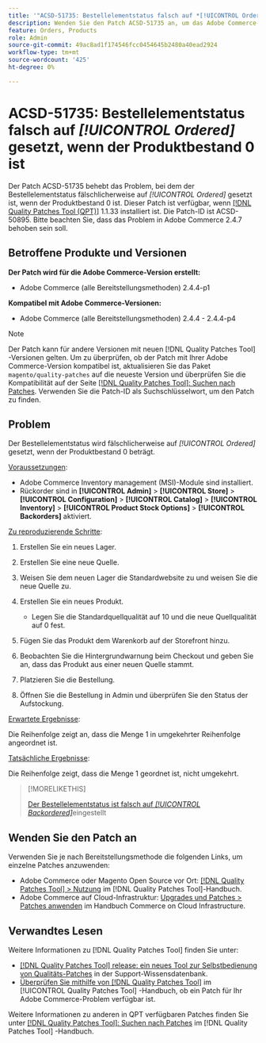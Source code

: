 ```yaml
---
title: '"ACSD-51735: Bestellelementstatus falsch auf *[!UICONTROL Ordered]* gesetzt, wenn Produktbestand 0 ist'
description: Wenden Sie den Patch ACSD-51735 an, um das Adobe Commerce-Problem zu beheben, bei dem der Bestellelementstatus fälschlicherweise auf *[!UICONTROL Ordered]* gesetzt ist, wenn der Produktbestand 0 ist.
feature: Orders, Products
role: Admin
source-git-commit: 49ac8ad1f174546fcc0454645b2480a40ead2924
workflow-type: tm+mt
source-wordcount: '425'
ht-degree: 0%

---
```


# ACSD-51735: Bestellelementstatus falsch auf *[!UICONTROL Ordered]* gesetzt, wenn der Produktbestand 0 ist

Der Patch ACSD-51735 behebt das Problem, bei dem der Bestellelementstatus fälschlicherweise auf *[!UICONTROL Ordered]* gesetzt ist, wenn der Produktbestand 0 ist. Dieser Patch ist verfügbar, wenn [[!DNL Quality Patches Tool (QPT)]](https://experienceleague.adobe.com/en/docs/commerce-knowledge-base/kb/announcements/commerce-announcements/magento-quality-patches-released-new-tool-to-self-serve-quality-patches) 1.1.33 installiert ist. Die Patch-ID ist ACSD-50895. Bitte beachten Sie, dass das Problem in Adobe Commerce 2.4.7 behoben sein soll.

## Betroffene Produkte und Versionen

**Der Patch wird für die Adobe Commerce-Version erstellt:**

* Adobe Commerce (alle Bereitstellungsmethoden) 2.4.4-p1

**Kompatibel mit Adobe Commerce-Versionen:**

* Adobe Commerce (alle Bereitstellungsmethoden) 2.4.4 - 2.4.4-p4

>[!NOTE]
>
>Der Patch kann für andere Versionen mit neuen [!DNL Quality Patches Tool] -Versionen gelten. Um zu überprüfen, ob der Patch mit Ihrer Adobe Commerce-Version kompatibel ist, aktualisieren Sie das Paket `magento/quality-patches` auf die neueste Version und überprüfen Sie die Kompatibilität auf der Seite [[!DNL Quality Patches Tool]: Suchen nach Patches](https://experienceleague.adobe.com/tools/commerce-quality-patches/index.html). Verwenden Sie die Patch-ID als Suchschlüsselwort, um den Patch zu finden.

## Problem

Der Bestellelementstatus wird fälschlicherweise auf *[!UICONTROL Ordered]* gesetzt, wenn der Produktbestand 0 beträgt.

<u>Voraussetzungen</u>:

* Adobe Commerce Inventory management (MSI)-Module sind installiert.
* Rückorder sind in **[!UICONTROL Admin]** > **[!UICONTROL Store]** > **[!UICONTROL Configuration]** > **[!UICONTROL Catalog]** > **[!UICONTROL Inventory]** > **[!UICONTROL Product Stock Options]** > **[!UICONTROL Backorders]** aktiviert.

<u>Zu reproduzierende Schritte</u>:

1. Erstellen Sie ein neues Lager.
1. Erstellen Sie eine neue Quelle.
1. Weisen Sie dem neuen Lager die Standardwebsite zu und weisen Sie die neue Quelle zu.
1. Erstellen Sie ein neues Produkt.

   * Legen Sie die Standardquellqualität auf 10 und die neue Quellqualität auf 0 fest.

1. Fügen Sie das Produkt dem Warenkorb auf der Storefront hinzu.
1. Beobachten Sie die Hintergrundwarnung beim Checkout und geben Sie an, dass das Produkt aus einer neuen Quelle stammt.
1. Platzieren Sie die Bestellung.
1. Öffnen Sie die Bestellung in Admin und überprüfen Sie den Status der Aufstockung.

<u>Erwartete Ergebnisse</u>:

Die Reihenfolge zeigt an, dass die Menge 1 in umgekehrter Reihenfolge angeordnet ist.

<u>Tatsächliche Ergebnisse</u>:

Die Reihenfolge zeigt, dass die Menge 1 geordnet ist, nicht umgekehrt.

>[!MORELIKETHIS]
>
>[Der Bestellelementstatus ist falsch auf *[!UICONTROL Backordered]*](/help/tools/quality-patches-tool/patches-available-in-qpt/v1-1-33/acsd-51408-order-item-status-is-set-to-backordered.md)eingestellt

## Wenden Sie den Patch an

Verwenden Sie je nach Bereitstellungsmethode die folgenden Links, um einzelne Patches anzuwenden:

* Adobe Commerce oder Magento Open Source vor Ort: [[!DNL Quality Patches Tool] > Nutzung](https://experienceleague.adobe.com/docs/commerce-operations/tools/quality-patches-tool/usage.html) im [!DNL Quality Patches Tool]-Handbuch.
* Adobe Commerce auf Cloud-Infrastruktur: [Upgrades und Patches > Patches anwenden](https://experienceleague.adobe.com/docs/commerce-cloud-service/user-guide/develop/upgrade/apply-patches.html) im Handbuch Commerce on Cloud Infrastructure.

## Verwandtes Lesen

Weitere Informationen zu [!DNL Quality Patches Tool] finden Sie unter:

* [[!DNL Quality Patches Tool] release: ein neues Tool zur Selbstbedienung von Qualitäts-Patches](https://experienceleague.adobe.com/en/docs/commerce-knowledge-base/kb/announcements/commerce-announcements/magento-quality-patches-released-new-tool-to-self-serve-quality-patches) in der Support-Wissensdatenbank.
* [Überprüfen Sie mithilfe von  [!DNL Quality Patches Tool]](/help/tools/quality-patches-tool/patches-available-in-qpt/check-patch-for-magento-issue-with-magento-quality-patches.md) im [!UICONTROL Quality Patches Tool] -Handbuch, ob ein Patch für Ihr Adobe Commerce-Problem verfügbar ist.


Weitere Informationen zu anderen in QPT verfügbaren Patches finden Sie unter [[!DNL Quality Patches Tool]: Suchen nach Patches](https://experienceleague.adobe.com/tools/commerce-quality-patches/index.html) im [!DNL Quality Patches Tool] -Handbuch.
